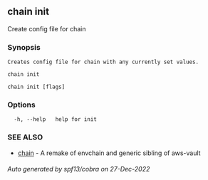 ## chain init

Create config file for chain

### Synopsis


	Creates config file for chain with any currently set values.

	chain init


```
chain init [flags]
```

### Options

```
  -h, --help   help for init
```

### SEE ALSO

* [chain](chain.md)	 - A remake of envchain and generic sibling of aws-vault

###### Auto generated by spf13/cobra on 27-Dec-2022
